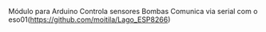 Módulo para Arduino
Controla sensores
Bombas
Comunica via serial com o eso01(https://github.com/moitila/Lago_ESP8266)

